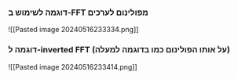 ### דוגמה לשימוש ב-FFT מפולינום לערכים

![[Pasted image 20240516233334.png]]
### דוגמה ל-inverted FFT (על אותו הפולינום כמו בדוגמה למעלה)
![[Pasted image 20240516233414.png]]

